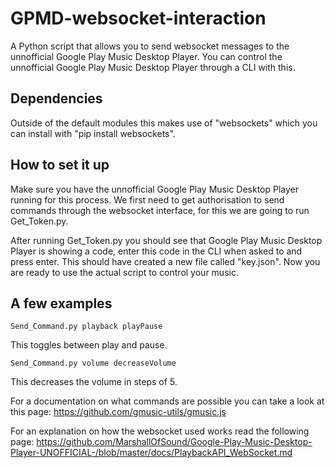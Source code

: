 # GPMD-websocket-interaction
A Python script that allows you to send websocket messages to the unnofficial Google Play Music Desktop Player.
You can control the unnofficial Google Play Music Desktop Player through a CLI with this.

## Dependencies

Outside of the default modules this makes use of "websockets" which you can install with "pip install websockets".

## How to set it up

Make sure you have the unnofficial Google Play Music Desktop Player running for this process.
We first need to get authorisation to send commands through the websocket interface, for this we are going to run Get_Token.py.

After running Get_Token.py you should see that Google Play Music Desktop Player is showing a code, enter this code in the CLI when asked to and press enter. This should have created a new file called "key.json".
Now you are ready to use the actual script to control your music.

## A few examples

```Send_Command.py playback playPause```

This toggles between play and pause.

```Send_Command.py volume decreaseVolume```

This decreases the volume in steps of 5.

For a documentation on what commands are possible you can take a look at this page:
https://github.com/gmusic-utils/gmusic.js

For an explanation on how the websocket used works read the following page:
https://github.com/MarshallOfSound/Google-Play-Music-Desktop-Player-UNOFFICIAL-/blob/master/docs/PlaybackAPI_WebSocket.md

